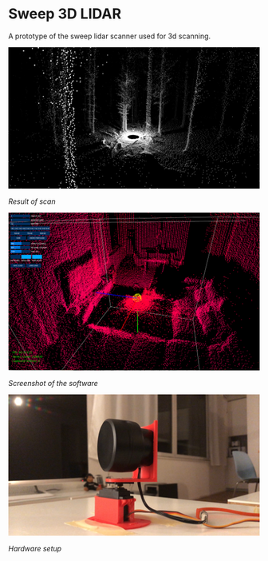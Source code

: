 # Sweep 3D LIDAR
A prototype of the sweep lidar scanner used for 3d scanning.

![Result](readme/screen_3840x2160_0.png)

*Result of scan*

![Screenshot](readme/software.png)

*Screenshot of the software*

![Hardware](readme/hardware.jpg)

*Hardware setup*
